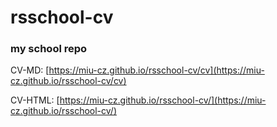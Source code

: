# rsschool-cv
### my school repo

CV-MD: [https://miu-cz.github.io/rsschool-cv/cv](https://miu-cz.github.io/rsschool-cv/cv)

CV-HTML: [https://miu-cz.github.io/rsschool-cv/](https://miu-cz.github.io/rsschool-cv/)
